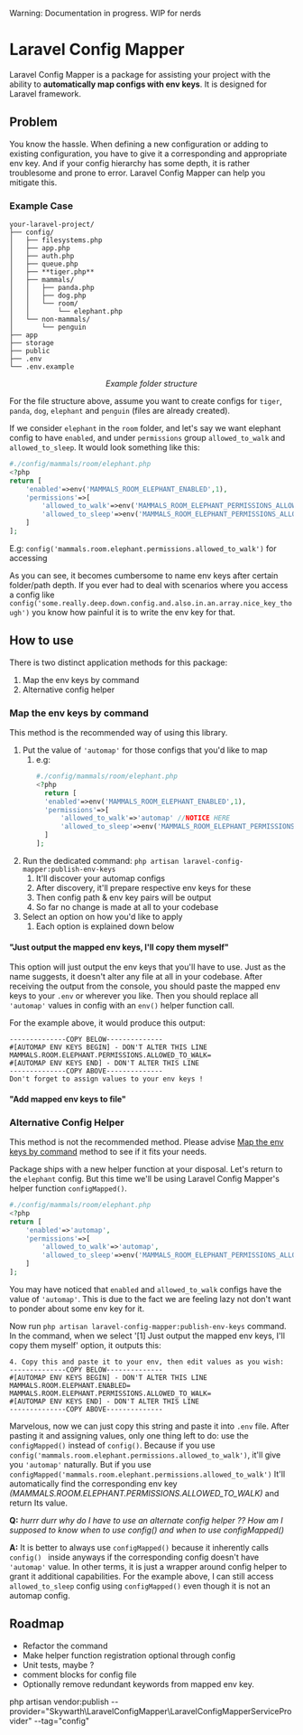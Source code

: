Warning: Documentation in progress. WIP for nerds

# Laravel Config Mapper

Laravel Config Mapper is a package for assisting your project with the ability to **automatically map configs with env keys**. It is designed for Laravel framework.

## Problem

You know the hassle. When defining a new configuration or adding to existing configuration, you have to give it a corresponding and appropriate env key. And if your config hierarchy has some depth, it is rather troublesome and prone to error. Laravel Config Mapper can help you mitigate this.

### Example Case
    
```
your-laravel-project/
├── config/
│   ├── filesystems.php
│   ├── app.php
│   ├── auth.php
│   ├── queue.php
│   ├── **tiger.php**
│   ├── mammals/
│   │   ├── panda.php
│   │   ├── dog.php
│   │   └── room/
│   │       └── elephant.php
│   └── non-mammals/
│       └── penguin
├── app
├── storage
├── public
├── .env
└── .env.example
```
<p align="center" name="example-folder-structure"><i>Example folder structure</i></p>


For the file structure above, assume you want to create configs for `tiger`, `panda`, `dog`, `elephant` and `penguin` (files are already created).

If we consider `elephant` in the `room` folder, and let's say we want elephant config to have `enabled`, and under `permissions` group `allowed_to_walk` and `allowed_to_sleep`. It would look something like this:
```php
#./config/mammals/room/elephant.php
<?php
return [
    'enabled'=>env('MAMMALS_ROOM_ELEPHANT_ENABLED',1),
    'permissions'=>[
        'allowed_to_walk'=>env('MAMMALS_ROOM_ELEPHANT_PERMISSIONS_ALLOWED_TO_WALK',1),
        'allowed_to_sleep'=>env('MAMMALS_ROOM_ELEPHANT_PERMISSIONS_ALLOWED_TO_SLEEP',1)
    ]
];
```

E.g: `config('mammals.room.elephant.permissions.allowed_to_walk')` for accessing

As you can see, it becomes cumbersome to name env keys after certain folder/path depth. If you ever had to deal with scenarios where you access a config like `config('some.really.deep.down.config.and.also.in.an.array.nice_key_though')` you know how painful it is to write the env key for that. 



## How to use

There is two distinct application methods for this package:
1. Map the env keys by command 
2. Alternative config helper


### <a name='map-env-keys-command'></a> Map the env keys by command

This method is the recommended way of using this library.

1. Put the value of `'automap'` for those configs that you'd like to map
   1. e.g:
      ```php
      #./config/mammals/room/elephant.php
      <?php
        return [
        'enabled'=>env('MAMMALS_ROOM_ELEPHANT_ENABLED',1),
        'permissions'=>[
            'allowed_to_walk'=>'automap' //NOTICE HERE
            'allowed_to_sleep'=>env('MAMMALS_ROOM_ELEPHANT_PERMISSIONS_ALLOWED_TO_SLEEP',1)
        ]
      ];
      ```
2. Run the dedicated command: `php artisan laravel-config-mapper:publish-env-keys`
   1. It'll discover your automap configs
   2. After discovery, it'll prepare respective env keys for these
   3. Then config path & env key pairs will be output
   4. So far no change is made at all to your codebase
3. Select an option on how you'd like to apply
   1. Each option is explained down below

#### "Just output the mapped env keys, I'll copy them myself"
This option will just output the env keys that you'll have to use. Just as the name suggests, it doesn't alter any file at all in your codebase.
After receiving the output from the console, you should paste the mapped env keys to your `.env` or wherever you like. Then you should replace all `'automap'` values in config with an `env()` helper function call. 

For the example above, it would produce this output:
```
--------------COPY BELOW--------------
#[AUTOMAP ENV KEYS BEGIN] - DON'T ALTER THIS LINE
MAMMALS.ROOM.ELEPHANT.PERMISSIONS.ALLOWED_TO_WALK=
#[AUTOMAP ENV KEYS END] - DON'T ALTER THIS LINE
--------------COPY ABOVE--------------
Don't forget to assign values to your env keys !

```

#### "Add mapped env keys to file"








### <a name='alternative-config-helper'></a> Alternative Config Helper

This method is not the recommended method. Please advise [Map the env keys by command](#map-env-keys-command) method to see if it fits your needs.

Package ships with a new helper function at your disposal. Let's return to the `elephant` config. But this time we'll be using Laravel Config Mapper's helper function `configMapped()`.

```php
#./config/mammals/room/elephant.php
<?php
return [
    'enabled'=>'automap',
    'permissions'=>[
        'allowed_to_walk'=>'automap',
        'allowed_to_sleep'=>env('MAMMALS_ROOM_ELEPHANT_PERMISSIONS_ALLOWED_TO_SLEEP',1)
    ]
];
```
You may have noticed that `enabled` and `allowed_to_walk` configs have the value of `'automap'`. This is due to the fact we are feeling lazy not don't want to ponder about some env key for it.

Now run `php artisan laravel-config-mapper:publish-env-keys` command. In the command, when we select '[1] Just output the mapped env keys, I'll copy them myself' option, it outputs this:
```
4. Copy this and paste it to your env, then edit values as you wish:
--------------COPY BELOW--------------
#[AUTOMAP ENV KEYS BEGIN] - DON'T ALTER THIS LINE
MAMMALS.ROOM.ELEPHANT.ENABLED=
MAMMALS.ROOM.ELEPHANT.PERMISSIONS.ALLOWED_TO_WALK=
#[AUTOMAP ENV KEYS END] - DON'T ALTER THIS LINE
--------------COPY ABOVE--------------
```
Marvelous, now we can just copy this string and paste it into `.env` file. After pasting it and assigning values, only one thing left to do: use the `configMapped()` instead of `config()`. Because if you use `config('mammals.room.elephant.permissions.allowed_to_walk')`, it'll give you `'automap'` naturally. But if you use `configMapped('mammals.room.elephant.permissions.allowed_to_walk')` It'll automatically find the corresponding env key *(MAMMALS.ROOM.ELEPHANT.PERMISSIONS.ALLOWED_TO_WALK)* and return Its value. 

**Q:** *hurrr durr why do I have to use an alternate config helper ?? How am I supposed to know when to use config() and when to use configMapped()*

**A:** It is better to always use `configMapped()` because it inherently calls `config() ` inside anyways if the corresponding config doesn't have `'automap'` value. In other terms, it is just a wrapper around config helper to grant it additional capabilities. For the example above, I can still access `allowed_to_sleep` config using `configMapped()` even though it is not an automap config.  



## Roadmap

- Refactor the command
- Make helper function registration optional through config
- Unit tests, maybe ?
- comment blocks for config file
- Optionally remove redundant keywords from mapped env key. 







php artisan vendor:publish --provider="Skywarth\LaravelConfigMapper\LaravelConfigMapperServiceProvider" --tag="config"
